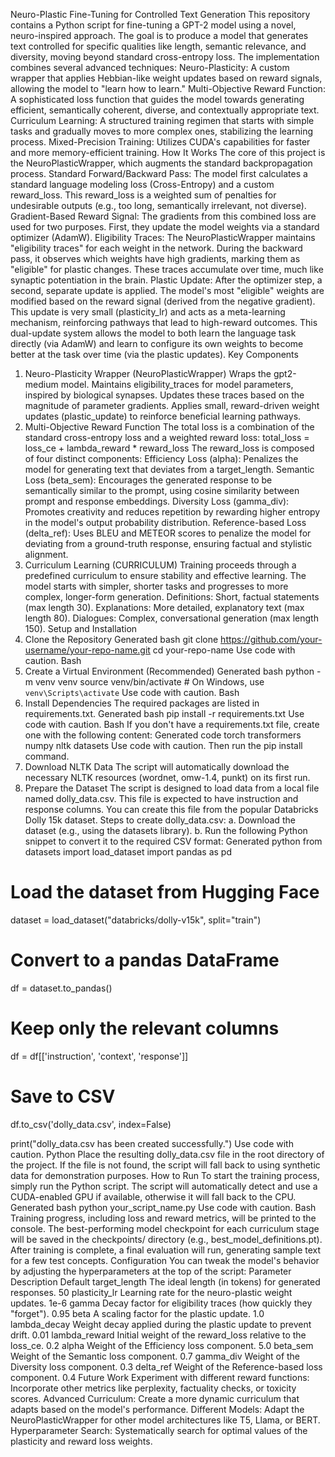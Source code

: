 Neuro-Plastic Fine-Tuning for Controlled Text Generation
This repository contains a Python script for fine-tuning a GPT-2 model using a novel, neuro-inspired approach. The goal is to produce a model that generates text controlled for specific qualities like length, semantic relevance, and diversity, moving beyond standard cross-entropy loss.
The implementation combines several advanced techniques:
Neuro-Plasticity: A custom wrapper that applies Hebbian-like weight updates based on reward signals, allowing the model to "learn how to learn."
Multi-Objective Reward Function: A sophisticated loss function that guides the model towards generating efficient, semantically coherent, diverse, and contextually appropriate text.
Curriculum Learning: A structured training regimen that starts with simple tasks and gradually moves to more complex ones, stabilizing the learning process.
Mixed-Precision Training: Utilizes CUDA's capabilities for faster and more memory-efficient training.
How It Works
The core of this project is the NeuroPlasticWrapper, which augments the standard backpropagation process.
Standard Forward/Backward Pass: The model first calculates a standard language modeling loss (Cross-Entropy) and a custom reward_loss. This reward_loss is a weighted sum of penalties for undesirable outputs (e.g., too long, semantically irrelevant, not diverse).
Gradient-Based Reward Signal: The gradients from this combined loss are used for two purposes. First, they update the model weights via a standard optimizer (AdamW).
Eligibility Traces: The NeuroPlasticWrapper maintains "eligibility traces" for each weight in the network. During the backward pass, it observes which weights have high gradients, marking them as "eligible" for plastic changes. These traces accumulate over time, much like synaptic potentiation in the brain.
Plastic Update: After the optimizer step, a second, separate update is applied. The model's most "eligible" weights are modified based on the reward signal (derived from the negative gradient). This update is very small (plasticity_lr) and acts as a meta-learning mechanism, reinforcing pathways that lead to high-reward outcomes.
This dual-update system allows the model to both learn the language task directly (via AdamW) and learn to configure its own weights to become better at the task over time (via the plastic updates).
Key Components
1. Neuro-Plasticity Wrapper (NeuroPlasticWrapper)
Wraps the gpt2-medium model.
Maintains eligibility_traces for model parameters, inspired by biological synapses.
Updates these traces based on the magnitude of parameter gradients.
Applies small, reward-driven weight updates (plastic_update) to reinforce beneficial learning pathways.
2. Multi-Objective Reward Function
The total loss is a combination of the standard cross-entropy loss and a weighted reward loss:
total_loss = loss_ce + lambda_reward * reward_loss
The reward_loss is composed of four distinct components:
Efficiency Loss (alpha): Penalizes the model for generating text that deviates from a target_length.
Semantic Loss (beta_sem): Encourages the generated response to be semantically similar to the prompt, using cosine similarity between prompt and response embeddings.
Diversity Loss (gamma_div): Promotes creativity and reduces repetition by rewarding higher entropy in the model's output probability distribution.
Reference-based Loss (delta_ref): Uses BLEU and METEOR scores to penalize the model for deviating from a ground-truth response, ensuring factual and stylistic alignment.
3. Curriculum Learning (CURRICULUM)
Training proceeds through a predefined curriculum to ensure stability and effective learning. The model starts with simpler, shorter tasks and progresses to more complex, longer-form generation.
Definitions: Short, factual statements (max length 30).
Explanations: More detailed, explanatory text (max length 80).
Dialogues: Complex, conversational generation (max length 150).
Setup and Installation
1. Clone the Repository
Generated bash
git clone https://github.com/your-username/your-repo-name.git
cd your-repo-name
Use code with caution.
Bash
2. Create a Virtual Environment (Recommended)
Generated bash
python -m venv venv
source venv/bin/activate  # On Windows, use `venv\Scripts\activate`
Use code with caution.
Bash
3. Install Dependencies
The required packages are listed in requirements.txt.
Generated bash
pip install -r requirements.txt
Use code with caution.
Bash
If you don't have a requirements.txt file, create one with the following content:
Generated code
torch
transformers
numpy
nltk
datasets
Use code with caution.
Then run the pip install command.
4. Download NLTK Data
The script will automatically download the necessary NLTK resources (wordnet, omw-1.4, punkt) on its first run.
5. Prepare the Dataset
The script is designed to load data from a local file named dolly_data.csv. This file is expected to have instruction and response columns.
You can create this file from the popular Databricks Dolly 15k dataset.
Steps to create dolly_data.csv:
a. Download the dataset (e.g., using the datasets library).
b. Run the following Python snippet to convert it to the required CSV format:
Generated python
from datasets import load_dataset
import pandas as pd

# Load the dataset from Hugging Face
dataset = load_dataset("databricks/dolly-v15k", split="train")

# Convert to a pandas DataFrame
df = dataset.to_pandas()

# Keep only the relevant columns
df = df[['instruction', 'context', 'response']]

# Save to CSV
df.to_csv('dolly_data.csv', index=False)

print("dolly_data.csv has been created successfully.")
Use code with caution.
Python
Place the resulting dolly_data.csv file in the root directory of the project. If the file is not found, the script will fall back to using synthetic data for demonstration purposes.
How to Run
To start the training process, simply run the Python script. The script will automatically detect and use a CUDA-enabled GPU if available, otherwise it will fall back to the CPU.
Generated bash
python your_script_name.py
Use code with caution.
Bash
Training progress, including loss and reward metrics, will be printed to the console.
The best-performing model checkpoint for each curriculum stage will be saved in the checkpoints/ directory (e.g., best_model_definitions.pt).
After training is complete, a final evaluation will run, generating sample text for a few test concepts.
Configuration
You can tweak the model's behavior by adjusting the hyperparameters at the top of the script:
Parameter	Description	Default
target_length	The ideal length (in tokens) for generated responses.	50
plasticity_lr	Learning rate for the neuro-plastic weight updates.	1e-6
gamma	Decay factor for eligibility traces (how quickly they "forget").	0.95
beta	A scaling factor for the plastic update.	1.0
lambda_decay	Weight decay applied during the plastic update to prevent drift.	0.01
lambda_reward	Initial weight of the reward_loss relative to the loss_ce.	0.2
alpha	Weight of the Efficiency loss component.	5.0
beta_sem	Weight of the Semantic loss component.	0.7
gamma_div	Weight of the Diversity loss component.	0.3
delta_ref	Weight of the Reference-based loss component.	0.4
Future Work
Experiment with different reward functions: Incorporate other metrics like perplexity, factuality checks, or toxicity scores.
Advanced Curriculum: Create a more dynamic curriculum that adapts based on the model's performance.
Different Models: Adapt the NeuroPlasticWrapper for other model architectures like T5, Llama, or BERT.
Hyperparameter Search: Systematically search for optimal values of the plasticity and reward loss weights.

